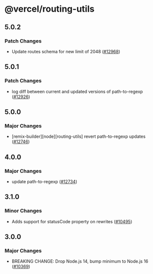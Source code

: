 # @vercel/routing-utils

## 5.0.2

### Patch Changes

- Update routes schema for new limit of 2048 ([#12968](https://github.com/vercel/vercel/pull/12968))

## 5.0.1

### Patch Changes

- log diff between current and updated versions of path-to-regexp ([#12926](https://github.com/vercel/vercel/pull/12926))

## 5.0.0

### Major Changes

- [remix-builder][node][routing-utils] revert path-to-regexp updates ([#12746](https://github.com/vercel/vercel/pull/12746))

## 4.0.0

### Major Changes

- update path-to-regexp ([#12734](https://github.com/vercel/vercel/pull/12734))

## 3.1.0

### Minor Changes

- Adds support for statusCode property on rewrites ([#10495](https://github.com/vercel/vercel/pull/10495))

## 3.0.0

### Major Changes

- BREAKING CHANGE: Drop Node.js 14, bump minimum to Node.js 16 ([#10369](https://github.com/vercel/vercel/pull/10369))
